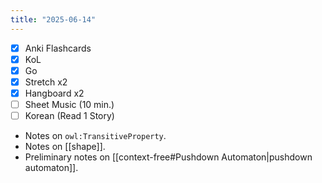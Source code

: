```yaml
---
title: "2025-06-14"
---
```


- [x] Anki Flashcards
- [x] KoL
- [x] Go
- [x] Stretch x2
- [x] Hangboard x2
- [ ] Sheet Music (10 min.)
- [ ] Korean (Read 1 Story)

* Notes on `owl:TransitiveProperty`.
* Notes on [[shape]].
* Preliminary notes on [[context-free#Pushdown Automaton|pushdown automaton]].